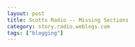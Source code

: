 ```yaml
---
layout: post
title: Scotts Radio -- Missing Sections
category: story.radio.weblogs.com
tags: ["blogging"]
---
```

<head>
<meta http-equiv="Content-Type" content="text/html; charset=UTF-8">
    <meta http-equiv="Expires" content="Mon, 01 Jan 1990 01:00:00 GMT">
    <title>Scotts Radio :: Missing Sections</title>
    <style type="text/css">
      body {
        margin-top: 0px;
        margin-left: 0px;
        margin-right: 0px;
        margin-bottom: 0px;
        }

      body, td, p {
        font-family: verdana, sans-serif;
        font-size: 90%;
        }

      h2 { 
        font-family: Verdana, Arial, Helvetica, sans-serif; font-size: 24px; font-weight: bold
        }
      .header {
        font-family: Verdana, Arial, Helvetica, sans-serif; font-size: 40px; font-weight: bold
        }
      .realsmall {
        font-family: Verdana, Arial, Helvetica, sans-serif; font-size: 9px;
        }
      .small {
        font-family: Verdana, Arial, Helvetica, sans-serif; font-size: 10px;
        }
      </style>
    </head>

| 

 |

| ![](http://radio.weblogs.com/0103807/images/trans60x60.gif)  
 | Last updated: 8/20/2002; 9:22:37 AM  
 | ![](http://radio.weblogs.com/0103807/images/trans60x60.gif) |

| ![](http://radio.weblogs.com/0103807/images/trans60x1.gif)  
 | 

<font size="+3"><b><a href="http://radio.weblogs.com/0103807/" style="color:black; text-decoration:none">The FuzzyBlog!</a></b></font>  
_Marketing 101. Consulting 101. PHP Consulting. Random geeky stuff. I Blog Therefore I Am._

<font size="+1"><b>Scotts Radio :: Missing Sections</b></font>

# Troubleshooting Your Radio Installation

Radio is a very sophisticated product and, although it usually installs correctly, there sometimes can be problems. Those problems are discussed below.

The most common problem people have after installing Radio is that their machine already has a web server installed. Radio has its own web server built in that, by default, wants to use port 80, the standard port for web servers. If your machine has a web server already that runs on port 80 then you will see this dialog box shown in Figure 3-5 when you start Radio.

<?xml:namespace prefix = v /><shapetype id="_x0000_t75" coordsize="21600,21600" o:spt="75" o:preferrelative="t" path="m@4@5l@4@11@9@11@9@5xe" filled="f" stroked="f"><stroke joinstyle="miter"></stroke><formulas><f eqn="if lineDrawn pixelLineWidth 0"></f><f eqn="sum @0 1 0"></f><f eqn="sum 0 0 @1"></f><f eqn="prod @2 1 2"></f><f eqn="prod @3 21600 pixelWidth"></f><f eqn="prod @3 21600 pixelHeight"></f><f eqn="sum @0 0 1"></f><f eqn="prod @6 1 2"></f><f eqn="prod @7 21600 pixelWidth"></f><f eqn="sum @8 21600 0"></f><f eqn="prod @7 21600 pixelHeight"></f><f eqn="sum @10 21600 0"></f></formulas><path o:extrusionok="f" gradientshapeok="t" o:connecttype="rect"></path><?xml:namespace prefix = o /><lock v:ext="edit" aspectratio="t"></lock></shapetype><shape id="_x0000_i1025" style="WIDTH: 321.75pt; HEIGHT: 104.25pt" type="#_x0000_t75"><imagedata src="file:///N:/temp/msoclip1/01/clip_image001.png" o:title=""></imagedata></shape> ![](http://radio.weblogs.com/0103807/images/radio_5.jpg)

Figure 3-4. Dialog seen when web server already installed.

Radio needs a port.&nbsp; This can be any number from 1 to 65,535 but these are common choices:

- 

5335

- 

8080

- 

8081

- 

8082

The advantage to running Radio on port 80 is that it lets you access your weblog on your own machine without having to specify the port as part of the URL. Here are examples both ways:

- 

[http://127.0.0.1/](http://127.0.0.1/)&nbsp;&nbsp;&nbsp; (port 80)

- 

[http://127.0.0.1:5335/](http://127.0.0.1:5335/)

## Getting Rid of Formatting

This technique only applies to using the WYSIWYG Editor under Windows using Internet Explorer.&nbsp; If you copy and paste text from another application such as Internet Explorer, Microsoft Word or PowerPoint, the WYSIWYG Editor pastes the text with the same formatting as the original.

To paste text without the formatting, use Notepad as a temporary buffer.&nbsp; Since Notepad doesn't support formatting, pasting the copied text into Notepad and then copying it&nbsp;out of Notepad has the effect of retaining the text but losing the formatting.&nbsp; This will work with any ASCII editor, not just Notepad.

## Deleting Categories

At the time of this writing, deleting categories is not easy in Radio and there are real issues with where your content goes when this occurs.&nbsp; The best approach is to think out the categories you need, in advance, and then create them.&nbsp; Rather than delete categories, you can always create new categories and assign existing posts to them by editing the post and changing the category.

# Radio Tips and Tricks

Every software product has a few (or sometimes more than a few) "gotchas"those little things that trip you up from time to time.&nbsp; Here are some tips on Radio gotchas and how to address them.&nbsp; Please note that Radio is regularly updated and these problems may not exist in your copy of Radio.

&nbsp;

## A Note

This document could not have been written without the wonderful assistance gotten from the whole Radio community.&nbsp; My thanks go out to the following people who contributed to this document.&nbsp; They arent listed in any particular order so please dont read anything into this.

q&nbsp;&nbsp;&nbsp;&nbsp;&nbsp;&nbsp; Guy K. Haas

q&nbsp;&nbsp;&nbsp;&nbsp;&nbsp;&nbsp; Frank Steele

q&nbsp;&nbsp;&nbsp;&nbsp;&nbsp;&nbsp; Andy Fragen

q&nbsp;&nbsp;&nbsp;&nbsp;&nbsp;&nbsp; Steve Zellers

q&nbsp;&nbsp;&nbsp;&nbsp;&nbsp;&nbsp; Greg Kucharo

q&nbsp;&nbsp;&nbsp;&nbsp;&nbsp;&nbsp; Mike Cohen

q&nbsp;&nbsp;&nbsp;&nbsp;&nbsp;&nbsp; Rowan Brewer

q&nbsp;&nbsp;&nbsp;&nbsp;&nbsp;&nbsp; Paolo Valdemarin

q&nbsp;&nbsp;&nbsp;&nbsp;&nbsp;&nbsp; Mark Yeager

q&nbsp;&nbsp;&nbsp;&nbsp;&nbsp;&nbsp; Chris Janton

q&nbsp;&nbsp;&nbsp;&nbsp;&nbsp;&nbsp; Andrew Sylvester

q&nbsp;&nbsp;&nbsp;&nbsp;&nbsp;&nbsp; Roger Turner (who did such a fantastic job that I have to thank him again and again and again).

q&nbsp;&nbsp;&nbsp;&nbsp;&nbsp;&nbsp; Lawrence Lee

q&nbsp;&nbsp;&nbsp;&nbsp;&nbsp;&nbsp; Jake Savin

q&nbsp;&nbsp;&nbsp;&nbsp;&nbsp;&nbsp; Dave Winer

q&nbsp;&nbsp;&nbsp;&nbsp;&nbsp;&nbsp; Robert Barksdale

q&nbsp;&nbsp;&nbsp;&nbsp;&nbsp;&nbsp; Russ Lipton

q&nbsp;&nbsp;&nbsp;&nbsp;&nbsp;&nbsp; Eszter Hargittai

q&nbsp;&nbsp;&nbsp;&nbsp;&nbsp;&nbsp; Robert Occhialini

q&nbsp;&nbsp;&nbsp;&nbsp;&nbsp;&nbsp; K. Dadamo

q&nbsp;&nbsp;&nbsp;&nbsp;&nbsp;&nbsp; Philip Wolff

q&nbsp;&nbsp;&nbsp;&nbsp;&nbsp;&nbsp; David Davies

q&nbsp;&nbsp;&nbsp;&nbsp;&nbsp;&nbsp; Buzzy Bruggeman

q&nbsp;&nbsp;&nbsp;&nbsp;&nbsp;&nbsp; Justin Klubnik

q&nbsp;&nbsp;&nbsp;&nbsp;&nbsp;&nbsp; Mike Krus

q&nbsp;&nbsp;&nbsp;&nbsp;&nbsp;&nbsp; Eric Albert

q&nbsp;&nbsp;&nbsp;&nbsp;&nbsp;&nbsp; Jeff Cheney

q&nbsp;&nbsp;&nbsp;&nbsp;&nbsp;&nbsp; Kjartan Mannes

q&nbsp;&nbsp;&nbsp;&nbsp;&nbsp;&nbsp; Simone Bettini

If I have left anyone out, please let me know and Ill be happy to add you to the list.

## Gotchas Affecting Both Mac and PC

### Ctrl-A, Ctrl-C Is Your Friend

When you write anything in Radio you are working inside a web browserthe Radio Desktop Website concept.&nbsp; Web browsers aren't like a word processor.&nbsp; Even though you can format content and add pictures and such, don't think that Radio is a word processor.&nbsp; Here's the difference: Web browsers **lose data** all the time.&nbsp; We have all seen thisfill out a web form, submit it and, for some unknown reason, your form isn't posted.&nbsp; Normally this is more annoying than serious.&nbsp; In Radio it can be a disaster.&nbsp; Here's an example.&nbsp; You're writing a long post or story and you go to publish it.&nbsp; If that publish action isn't 100% perfect, you can lose everything you wrote.&nbsp; This may not seem like a big deal, at least until it happens to you.&nbsp; My recommendation is that before you ever publish anything in Radio you press two keystrokes: Ctrl-A (select all) and then Ctrl-C (copy).&nbsp; This copies everything you just wrote to the clipboard.&nbsp; If you have any problems publishing your work then you can always create a new post or story, paste it in and try again.&nbsp; This is a bit difficult but needs to be a habit that you train yourself to do consistently.

**NOTE:** This is more needed on Radio for Windows due to the use of the Internet Explorer rich editing control.&nbsp; This control DOES NOT retain information on back tracks so if you have problem posting, you can't backtrack to it.&nbsp; On a Mac (or if you aren't using the rich editing control) this isn't a problem.

**NOTE:** I refer to this as a "Condom" against losing data.

Practice safe blogging; Use Your Condom!!!.

### When Radio Won't Post

Periodically you may find that no matter what you do, Radio simply will not publish your work.&nbsp; Nothing happens when you click the&nbsp;Post to Weblog&nbsp;or Publish&nbsp;& Post buttons.&nbsp; This generally indicates that Radio has crashed even though it may appear to still be running (i.e. the Radio icon still shows up in the Windows system tray).&nbsp; Please note that one thing that can cause this on the Mac is a DSL or cable modem connection that goes down for only an instant and then comes back up.&nbsp; As Radio is a very network centric application, this apparently affects it seriously enough to need this option.&nbsp; Restarting the computer lets Radio run again but it will lose any unsaved data.

Here's how to troubleshoot this and correct it on a PC running Windows NT, 2000 or XP.

> 1. 
> 
> Right click the Radio icon in the Windows system tray and select Exit and Shut Down Radio.
> 
> 2. 
> 
> Re-Launch Radio and try publishing again.&nbsp; If this fails, proceed to step 3.
> 
> 3. 
> 
> Press Ctrl-Alt-Dell and select Task Manager from the list of options.&nbsp; Task Manager lets you see what programs are running and shut one down when it has crashed.&nbsp; The Windows task manager is shown in Figure 3-xx.

<shape id="_x0000_i1026" style="WIDTH: 309pt; HEIGHT: 456.75pt" type="#_x0000_t75"><imagedata src="file:///N:/temp/msoclip1/01/clip_image003.png" o:title=""></imagedata></shape> ![](http://radio.weblogs.com/0103807/images/radio_6.jpg)

Figure 3-xx.&nbsp; Task Manager

1. 

Click on the Processes Tab.&nbsp; Radio is considered a process not an application.

2. 

Click on the leftmost column, Image Name, to sort the list of processes by name.

3. 

Scroll down until you see Radio.exe.

4. 

Right click it and choose End Process from the menu.&nbsp; This will close Radio.&nbsp; You should now be able to re-launch Radio and publish without any problems.

Here's how to troubleshoot this and correct it on Macintosh running OS X.&nbsp;

1. 

From the Apple menu, choose the Force Quit command or press Command-Option-ESC.&nbsp;&nbsp; This displays the Force Quit dialog box.

2. 

Select the Radio application and choose Force Quit.

3. 

Confirm that you want to close Radio.&nbsp; You should now be able to relaunch Radio and publish without any problems.

The same Force Quit approach is used to close Radio in OS 9.&nbsp; You do need to bring the Radio application to the foreground before doing this.&nbsp; Please note that using Force Quit in OS 9 can be risky, as it can cause overall system instability and Radio will often automatically quit when you try launch it again.&nbsp; In this situation then you need to restart your Macintosh.

### Be Careful with Links

Even thought Radio works within a web browser it does a very good job of pretending that it is a desktop software application.&nbsp;&nbsp; It's quite easy to click on a link in the Radio command bar and lose content in the editing window.&nbsp; Please see the section above on Ctrl-A, Ctrl-C for why this occurs.

### Refresh After Changes

As Radio is used from a web browser, it suffers from the same issues as a browserthe need to occassionally refresh after changes.&nbsp; For example, after you change a Radio Prefs setting such as your Theme, you generally need to refresh your browser to see the new theme.&nbsp; You should be a bit careful with refresh, however, if you have text in the editing window when you click refresh since this can cause Radio to lose the content in your editing window.

### Learn to Source Edit

In any product that creates HTML there seems to be the need to change the HTML manually&nbsp;due to some problem, often a browser specific problem.&nbsp; Please keep in mind&nbsp;that Radio supports full HTML editing with the Source Edit option.&nbsp; While this does require knowing at least basic HTML, this is often the only way to solve formatting glitches.&nbsp; This is discussed in the section on Source Editing in the&nbsp;"Turn Up the Volume" section.&nbsp;

### File Urls

Although you can technically use File URLs such as&nbsp;[file:///](file:///)&nbsp;with Radio, it is not advised.&nbsp; Weblogs built with Radio are designed to be published out to the network where these urls will simply not work (File URLs specifically reference files on your local hard drive, not files on the network).&nbsp;

### Netscape, Mozilla and File Urls

If you are using File URLS, such as, these will not work correctly with either Mozilla or Netscape under OS9 or OSX.&nbsp; You need to user local urls in the format [[http://localhost/](http://localhost/)](http://localhost/)[[http://localhost/](http://localhost/)](http://localhost/) or [[http://127.0.0.1/](http://127.0.0.1/)](http://127.0.0.1/)[[http://127.0.0.1/](http://127.0.0.1/)](http://127.0.0.1/).

### Usernum Confusion

When you download Radio, it automatically assigns you a unique user number, a "usernum".&nbsp; If your blog is hosted at Radio.weblogs.com, your url is [[http://radio.weblogs.com/usernum/](http://radio.weblogs.com/usernum/)[http://radio.weblogs.com/usernum/](http://radio.weblogs.com/usernum/)](http://radio.weblogs.com/usernum/).&nbsp; This seems logical enough except that on the screen which tells you your usernum, Prefs -\> User Identity, it omits the preceding 0.&nbsp; For example, my usernum is 103807 but my url is [[http://radio.weblogs.com/0103807/](http://radio.weblogs.com/0103807/)[http://radio.weblogs.com/0103807/](http://radio.weblogs.com/0103807/)](http://radio.weblogs.com/0103807/).&nbsp;

### There's Always a Way

This is advice more than a "gotcha".&nbsp; Radio is a rich, deep, sophisticated product that has a tremendous amount of technology underneath the hood.&nbsp; With macros, the UserTalk scripting language, the underlying network engine and the diverse community of talented individuals that use Radio, there is always a way around any of these gotchas.&nbsp; It may take a bit of head scratching and perhaps consulting someone else but&nbsp;they are pretty much all addressable.

## PC-Specific Radio Gotchas

Covered below are PC specific gotchas that affect Radio.

### Configuring Internet Explorer 

The default configuration for Internet Explorer for Windows will almost certainly cause you to lose work in Radio.&nbsp; By default Internet Explorer does what is called "Reusing Browser Windows".&nbsp; This means that if you are writing a post in Radio, stop to check email and then click on a link within a message, Internet Explorer can "reuse" an existing browser window.&nbsp; And that existing window could be a Radio window where you are writing a post.&nbsp; When this happens your post isn't saved at allremember when authoring in Radio, it's really just a web form.&nbsp; To prevent this you can set an Internet Explorer option that forces IE to open new windows for new links.

Set this option with these steps.

1. 

Go into Internet Explorer.

2. 

Select Tools -\> Internet Options -\> Advanced and then turn off the setting for "Reuse windows for launching shortcuts".&nbsp;&nbsp; Figure 3-xx shows the Internet Options option.

<shape id="_x0000_i1027" style="WIDTH: 304.5pt; HEIGHT: 339pt" type="#_x0000_t75"><imagedata src="file:///N:/temp/msoclip1/01/clip_image005.png" o:title=""></imagedata></shape> ![](http://radio.weblogs.com/0103807/images/radio_7.jpg)

Figure 3-xx.&nbsp; Internet Options

Click Ok to close the Internet Options dialog.

Internet Explorer will now open all shortcuts in new windows.

### Using Non-IE Browsers 

On the PC Radio is designed to use the current browser to which your computer defaults.&nbsp; Unfortunately, even if you modify Radio's internal settings in the .root file,&nbsp;for the path and executable to the browser, it fails to use them regularly and still uses Internet Explorer.

### Changing Between Publishing Destinations

If you change your publishing destination from radio.weblogs.com to FTP and then back to radio.weblogs.com, certain internal Radio links will not work such as the Home link to the right of your editing window (under the Cloud Links section).&nbsp; These links seem to "get stuck" on the FTP location rather than recognizing the new destination for your blog.&nbsp; A fix for this is available here:

[http://www.fuzzygroup.com/go/?radioChangeLocation](http://www.fuzzygroup.com/go/?radioChangeLocation)

## Macintosh Specific Radio Gotchas

Covered below are Macintosh specific gotchas that affect Radio.

### Don't Move the Radio Folder

This gotcha is Macintosh specific and affects both OS 9 and OS X.&nbsp; Traditionally Macintosh users have been accustomed to have been accustomed to moving folders with programs in them after they have run the program.&nbsp; Do not do this with Radio.&nbsp; Running Radio for the first time sets up file paths within its internal user table that are needed later. If you move the Radio folder you will have a very difficult to troubleshoot problem.&nbsp; Should this happen to you, a script to fix your Radio installation is available from:

[http://www.fuzzygroup.com/go/?fixMacRadioPaths](http://www.fuzzygroup.com/go/?fixMacRadioPaths)

### No WYSIWYG Editing

Microsoft, in Internet Explorer for the PC, makes available a feature called WYSIWYG editing which lets a developer embed a "what you see is what you get" editor in your web application i.e. one that shows bold facing as bold, displays pictures and so on.&nbsp; This feature is not available in IE for the Mac at all.&nbsp; Despite this, UserLand displays the option for Mac users when it is nonfunctional.&nbsp; When you see the WYSYIWG radio button simply ignore it after you have set it to Source View.&nbsp;

### Browser Performance Under OS 9

Using Internet Explorer and Radio under OS 9 or the Classic environment of OS X can give slow performance.&nbsp; The problem here is actually not Radio but errors in Internet Explorer itself where it fails to properly release CPU cycles to other Macintosh applications.&nbsp; This has been corrected in the new Internet Explorer for OS X.&nbsp; If you are on OS 9 an option may be to switch to a non-Microsoft browser but please see the next section first.&nbsp; For more on this, please see:

[http://radio.userland.com/tips/macintoshPerformance](http://radio.userland.com/tips/macintoshPerformance)

### Using Non-IE Browsers

If you are using Radio with a non Internet Explorer browser such as Opera, iCab or OmniWeb&nbsp;then you may experience some level of problems such as Radio asking you tell it where Internet Explorer is located.&nbsp; To minimize these problems, use the steps below.&nbsp; Unfortunately, even with these options changed, you may still have some problems with non-IE browsers.

1.&nbsp;&nbsp;&nbsp;&nbsp;&nbsp;&nbsp;&nbsp; Set your non-IE browser as the default browser on the Web Tab of your Internet control panel.

2.&nbsp;&nbsp;&nbsp;&nbsp;&nbsp;&nbsp;&nbsp; Close your Internet control panel and retry using Radio.

If you are using Netscape or Mozilla please see next topic.

### No Control Over Browser Window

When you open the Radio application on Mac OS X, it loads then spends a minute checking with Userland's servers and then instantly loads the Desktop Web Site (i.e. the 127.0.0.1 Local Home Page) into the uppermost Internet Explorer browser window; no matter what you have open or might be doing in that window.&nbsp; This can cause Radio to take over a browser window that you might need.&nbsp; If you use either Internet Explorer or Mozilla this can be addressed with the Preferences command.

To correct this in Internet Explorer for OS X use these steps.

1. 

Select the Internet Explorer Preferences command.

2. 

Select the Web Browser options.

3. 

Select Interface Extras.

4. 

Under the section titled "When another app asks IE to go to a page", check off the "Open a new browser window" option.

5. 

Close the Preferences command.

To correct this in Mozilla for OS X use these steps.

1. 

Select the Mozilla Preferences command.

2. 

Select the Advanced options.

3. 

Select Scripts & Windows.

4. 

Check off the boxes "Open unrequested windows" and "Open a link in a new window".

5. 

Close the Preferences command.

### Allocate Additional RAM on OS9

If you are running OS 9, not OS X, you should allocate additional RAM memory to Radio.&nbsp; If you don't you will see definite performance problems.&nbsp; Other strange errors could also occur such as problems accessing the Radio menu system.&nbsp;&nbsp;Depending on your OS 9 settings, you may need to check this after upgrading to a new version of Radio to make sure that the setting wasn't lost.

### More on Publishing Problems

If you find Radio is not publishing new postings when running OS X, and the step described above that describes how to close Radio completely does not help, then you may find that Radio publishes your work on the next day. This sounds a bit strange and it is, but it seems to be the case.

### Incorrect URLs when Switching Upstreaming Locations

Given that OS X includes both web (Apache) and FTP servers, many Mac webloggers are initially choosing to&nbsp;FTP to their local servers.&nbsp; This allows easy experimentation out of the public eye.&nbsp; It also allows you to check your work offline since your FTP and web servers are local rather than off at the UserLand servers.&nbsp; However, if you then swap back to the UserLand servers, there is a serious problem where Radio puts the local address (127.0.0.1) in the directory structure for images rather than the UserLand address.&nbsp; The only real way to fix this is to use a UserTalk script.&nbsp; UserTalk is Radio's scripting language which is covered in Chapter 7.&nbsp; Please see the section on UserTalk before trying to use this as it can be confusing.&nbsp; Please note that a newer version of this script might be available from the link below.

1. 

Open the Full Radio application by choosing Open Radio from the Radio icon in the Dock.

2. 

Choose Tools -\> Developers -\> Quick Script

3. 

Enter the script below:

> user.scheduler.prefs.runThreads = false;
> 
> scheduler.monitorThreads ();
> 
> local (usernum = string.padWithZeros (user.radio.prefs.usernum, 7));
> 
> local (homeUrl = "[[http://radio.weblogs.com/](http://radio.weblogs.com/)](http://radio.weblogs.com/)<u><span style="COLOR: blue; mso-font-kerning: 18.0pt"><a href="http://radio.weblogs.com/">http://radio.weblogs.com/</a></span></u>" + usernum + "/");
> 
> user.radio.settings.files[1].upstream.url = homeUrl;
> 
> local (adrPing = @radio.thread.agents.pingCloud);
> 
> system.temp.timers.[adrPing] = date (0);
> 
> radio.thread.agents.pingCloud ();
> 
> radio.weblog.publish ();
> 
> user.scheduler.prefs.runThreads = true;
> 
> scheduler.monitorThreads ();

1. 

Click Run to fix your links.

2. 

Choose Radio-\>Publish-\>Entire Website to publish the fixed links to your weblog.

A copy of this script can be downloaded from:

[[http://www.fuzzygroup.com/go/?fixMacIPs](http://www.fuzzygroup.com/go/?fixMacIPs)](http://127.0.0.1:5335/system/go/?fixMacIPs)

# Instant Outlining

At the core of Radio is an integral Outliner.&nbsp; While not strictly related to blogging, outlining is a nifty feature of Radio Userland that is worth trying.&nbsp; An outline is just thata document structured into nested levels.&nbsp; An outline being edited is shown below.

<shape id="_x0000_i1028" style="WIDTH: 182.25pt; HEIGHT: 2in" type="#_x0000_t75"><imagedata src="file:///N:/temp/msoclip1/01/clip_image007.png" o:title=""></imagedata></shape> ![](http://radio.weblogs.com/0103807/images/radio_8.jpg)

An Outline

Why use outlines?&nbsp; The simple structure provided by an outline often helps you gather and organize your thoughts.&nbsp; Outlines form a convenient basis for ToDo lists, documentation, even source code.

Radio manipulates outlines in an XML format called OPML (Outline Processor Markup Language).&nbsp; It can also export them to HTML and plain text, so you can use the outliner to create Radio posts and stories.&nbsp; Radio lets you create and edit outlines, as well as subscribe to them as you would subscribe to an RSS feed of someones blog.

## Using Radio's Outliner

Up to now, we have focused on using Radio through its web browser interface.&nbsp; Using Instant Outlining requires that you use the full Radio product, not the web browser interface.&nbsp; This is a whole different side to Radio, the application that runs on your desktop.

The first step in using Instant Outlining is to bring up the Radio application.

1. 

Right click on the Radio icon in the control panel area on your Windows System Tray (Macintosh users launch it from the Dock).

2. 

From the Radio menu that pops up, choose the Open Radio command.&nbsp;&nbsp;&nbsp; This brings up the Radio application window (see Figure 7-xx).

3. 

To get to the Outliner, you need to select it from the Radio menu with Radio -\> Outliner -\> My Outline.&nbsp; You now see the Outline Editor shown in Figure 7-XXX.

<shape id="_x0000_i1029" style="WIDTH: 196.5pt; HEIGHT: 128.25pt" type="#_x0000_t75"><imagedata src="file:///N:/temp/msoclip1/01/clip_image009.png" o:title=""></imagedata></shape> ![](http://radio.weblogs.com/0103807/images/radio_9.jpg)

Figure 7-xx.&nbsp; Radio Application

When the Outliner is open, you can treat it as a word processor and simply start typing.&nbsp; The Outline menu has options for changing the structure and your view of that structure.&nbsp; For example, you can collapse an entry (paragraph) so that you cant see its children, or expand it again to get more detail.

Here are some of the most important keystrokes.

> Enter
> 
> > Create a new level in the outline.
> 
> Tab
> 
> > Move an outline entry in a level.
> 
> Shift Tab
> 
> > Move an outline entry out a level.
> 
> Ctrl-X
> 
> > Cut the current entry, and its children, to the clipboard.&nbsp; You do not have to have a block marked to use this.&nbsp; Use Ctrl-X to delete an outline entry (if you don't paste it back in, it gets deleted)
> 
> Ctrl-V
> 
> > Paste an outline entry.
> 
> Ctrl-U
> 
> > Move the current entry up the list of visible entries.
> 
> Ctrl-D
> 
> > Move the current entry down the list of visible entries.
> 
> Ctrl-R
> 
> > Move the current entry right (make it more nested).
> 
> Ctrl-L
> 
> > Move the current entry left (make it less nested).
> 
> Ctrl-[
> 
> > Promote the current entry (move up one level in the outline).
> 
> Ctrl-]
> 
> > Demote the current entry (move down one level in the outline).
> 
> Ctrl-K
> 
> > Add a hyperlink to the current outline element.
## Exporting Outlines

Radios File menu has "Save as HTML" and "Save as Plain Text" options that let you export your outline in those formats.

## Re-installing Radio on Windows

**NOTE:** Since writing this, I've reinstalled Radio on Windows 3 or 4 times.&nbsp; Sometimes I was successful.&nbsp; Sometimes I wasn't.&nbsp; I do not take any responsibility if these instructions do not work or your blog disappears from the Internet temporarily (as mine did one time).

You probably will never need to re-install Radio on Windows but it does happen (Mac re-installation is much more rare). You may have an unsolvable bug or need to recover from a machine crash. Given that Radio doesn't store its data in My Documents, re-installation can be complex.

Here is the full process for backing up Radio before re-installing it, as well as the information to write down before you delete your existing installation. This process saves everything, even things that you might not need until you are sure that your new copy of Radio is re-installed.

1. 

Make note of your user number by looking at the "User Identity" option under the Prefs screen. Radio can always send this to you again but it's best to have it.

2. 

Shut down Radio by right clicking the Radio icon in the Windows System Tray (bottom right by default) and choosing Shut Down Radio. This is important because Radio normally runs in the background and regularly updates files that you might be in the process of backing up.

3. 

Copy all of program filesradio userland to backupdir (a new directory where you want to store the backed up files).

4. 

Run Radio Uninstall from the Windows Start -\> Programs -\> UserLand menu.

5. 

Install your new copy of Radio.

6. 

Enter your usernum and password into the 2nd section of the configuration web page. If you can't remember them then you can use this web page to ask UserLand to mail them to you.

7. 

DO NOT START RADIO YET.

8. 

DO NOT CREATE ANY WEBLOG ENTRIES YET!

9. 

Shut down Radio as in Step #2.

10. 

Copy all of the following files from backupdir to newdir where newdir is the new directory where you installed Radio.

> Radio UserLandData Files
> 
> Radio UserLandwww
> 
> Radio UserLandThemes
> 
> Radio UserLandBackups (yes this is redundant but it's safer)
> 
> Radio UserLand\*.root
1. 

Copy everything in backupdirwww to newdirwww.

2. 

Start Radio with Windows Start -\> Programs -\> UserLand -\> Radio UserLand.

All of your previous blog entries should be available right from the main Radio home page.

&nbsp;

&nbsp;<font size="2"> </font>

#### Copyright

<font size="2">Copyright (c) 2002, J. Scott Johnson. Permission is granted to copy, distribute and/or modify this document under the terms of the GNU Free Documentation License, Version 1.1 or any later version published by the Free Software Foundation; with no Invariant Sections being, with no Front-Cover Texts, and with no Back-Cover Texts. A copy of the license is included in the section entitled "</font><font size="2">Appendix 1 - Terms of Use</font><font size="2">". </font>

<font size="2"><strong>Note:</strong> I'm new to writing a Free Documentation statement and the above might not be perfect. </font>

<script src="http://radiocomments.userland.com/comments?u=103807&amp;c=counts" type="text/javascript"></script>[comment&nbsp;[<script type="text/javascript" language="JavaScript">commentCounter ("stories/2002/08/20/scottsRadioMissingSections")</script>]](http://radiocomments.userland.com/comments?u=103807&p=stories%2F2002%2F08%2F20%2FscottsRadioMissingSections&link=http%3A%2F%2Fradio.weblogs.com%2F0103807%2Fstories%2F2002%2F08%2F20%2FscottsRadioMissingSections.html "Click here to comment on this page.")

<script language="JavaScript" type="text/javascript"><!--
	var imageUrl = "http://radio.xmlstoragesystem.com/weblogStats/count.gif";
	var imageTag = "<img src=\"" + imageUrl + "?group=radio1&usernum=103807&referer=" + escape (document.referrer) + "\" height=\"1\" width=\"1\">";
	document.write (imageTag);
	//--></script>

 | ![](http://radio.weblogs.com/0103807/images/trans60x1.gif)  
 |
| ![](http://radio.weblogs.com/0103807/images/trans60x60.gif)  
 | Copyright 2002 © The FuzzyStuff  
 | ![](http://radio.weblogs.com/0103807/images/trans60x60.gif)  
 |

